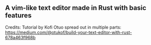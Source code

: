 ## A vim-like text editor made in Rust with basic features

Credits: Tutorial by Kofi Otuo spread out in multiple parts: https://medium.com/@otukof/build-your-text-editor-with-rust-678a463f968b
